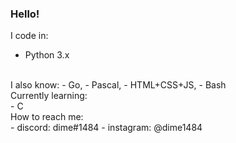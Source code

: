 ### Hello!

I code in: 
-  Python 3.x
</br>
I also know:
- Go, 
- Pascal,
- HTML+CSS+JS, 
- Bash
</br>
Currently learning:  </br>
- C
</br>
How to reach me:  </br>
- discord: dime#1484
- instagram: @dime1484
